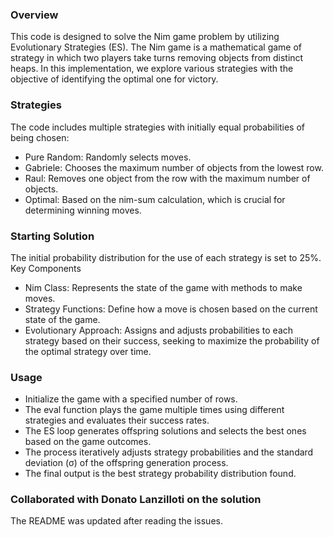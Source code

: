 
### Overview

This code is designed to solve the Nim game problem by utilizing Evolutionary Strategies (ES). The Nim game is a mathematical game of strategy in which two players take turns removing objects from distinct heaps. In this implementation, we explore various strategies with the objective of identifying the optimal one for victory.

### Strategies

The code includes multiple strategies with initially equal probabilities of being chosen:
- Pure Random: Randomly selects moves.
- Gabriele: Chooses the maximum number of objects from the lowest row.
- Raul: Removes one object from the row with the maximum number of objects.
- Optimal: Based on the nim-sum calculation, which is crucial for determining winning moves.

### Starting Solution

The initial probability distribution for the use of each strategy is set to 25%.
Key Components
- Nim Class: Represents the state of the game with methods to make moves.
- Strategy Functions: Define how a move is chosen based on the current state of the game.
- Evolutionary Approach: Assigns and adjusts probabilities to each strategy based on their success, seeking to maximize the probability of the optimal strategy over time.

### Usage
- Initialize the game with a specified number of rows.
- The eval function plays the game multiple times using different strategies and evaluates their success rates.
- The ES loop generates offspring solutions and selects the best ones based on the game outcomes.
- The process iteratively adjusts strategy probabilities and the standard deviation (σ) of the offspring generation process.
- The final output is the best strategy probability distribution found.


### Collaborated with Donato Lanzilloti on the solution

The README was updated after reading the issues.
